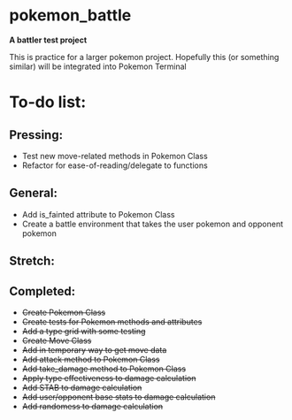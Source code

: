 # pokemon_battle
**A battler test project**

This is practice for a larger pokemon project. Hopefully this (or something similar) will be integrated into Pokemon Terminal

# To-do list:
## Pressing:
- Test new move-related methods in Pokemon Class
- Refactor for ease-of-reading/delegate to functions

## General:
- Add is_fainted attribute to Pokemon Class
- Create a battle environment that takes the user pokemon and opponent pokemon

## Stretch:

## Completed:
- ~~Create Pokemon Class~~
- ~~Create tests for Pokemon methods and attributes~~
- ~~Add a type grid with some testing~~
- ~~Create Move Class~~
- ~~Add in temporary way to get move data~~
- ~~Add attack method to Pokemon Class~~
- ~~Add take_damage method to Pokemon Class~~
- ~~Apply type effectiveness to damage calculation~~
- ~~Add STAB to damage calculation~~
- ~~Add user/opponent base stats to damage calculation~~
- ~~Add randomess to damage calculation~~

